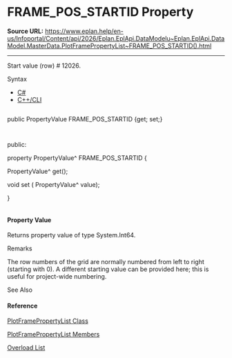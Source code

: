 # FRAME_POS_STARTID Property

**Source URL:** https://www.eplan.help/en-us/Infoportal/Content/api/2026/Eplan.EplApi.DataModelu~Eplan.EplApi.DataModel.MasterData.PlotFramePropertyList~FRAME_POS_STARTID().html

---

Start value (row) # 12026.

Syntax

- [C#](#i-syntax-CS)
- [C++/CLI](#i-syntax-CPP2005)

```
```
public PropertyValue FRAME_POS_STARTID {get; set;}
```
```

```
```
public:
property PropertyValue^ FRAME_POS_STARTID {
   PropertyValue^ get();
   void set (    PropertyValue^ value);
}
```
```

#### Property Value

Returns property value of type System.Int64.

Remarks

The row numbers of the grid are normally numbered from left to right (starting with 0). A different starting value can be provided here; this is useful for project-wide numbering.



See Also

#### Reference

[PlotFramePropertyList Class](Eplan.EplApi.DataModelu~Eplan.EplApi.DataModel.MasterData.PlotFramePropertyList.html)
  
[PlotFramePropertyList Members](Eplan.EplApi.DataModelu~Eplan.EplApi.DataModel.MasterData.PlotFramePropertyList_members.html)
  
[Overload List](Eplan.EplApi.DataModelu~Eplan.EplApi.DataModel.MasterData.PlotFramePropertyList~FRAME_POS_STARTID.html)